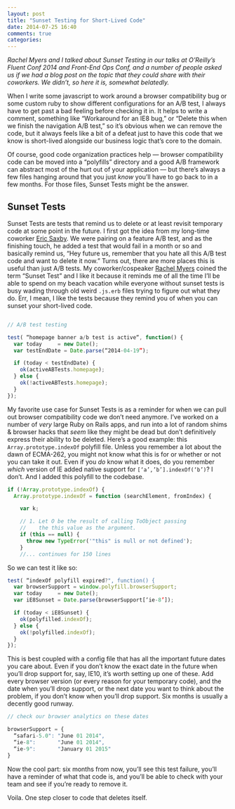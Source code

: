 ```yaml
---
layout: post
title: "Sunset Testing for Short-Lived Code"
date: 2014-07-25 16:40
comments: true
categories: 
---
```


*Rachel Myers and I talked about Sunset Testing in our talks at O’Reilly’s
Fluent Conf 2014 and Front-End Ops Conf, and a number of people asked us if we
had a blog post on the topic that they could share with their coworkers. We
didn’t, so here it is, somewhat belatedly.*

When I write some javascript to work around a browser compatibility bug or some
custom ruby to show different configurations for an A/B test, I always have to
get past a bad feeling before checking it in. It helps to write a comment,
something like “Workaround for an IE8 bug,” or “Delete this when we finish the
navigation A/B test,” so it’s obvious when we can remove the code, but it
always feels like a bit of a defeat just to have this code that we know is
short-lived alongside our business logic that’s core to the domain.

Of course, good code organization practices help — browser compatibility code
can be moved into a “polyfills” directory and a good A/B framework can abstract
most of the hurt out of your application — but there’s always a few files
hanging around that you just *know* you’ll have to go back to in a few months.
For those files, Sunset Tests might be the answer.

## Sunset Tests

Sunset Tests are tests that remind us to delete or at least revisit temporary
code at some point in the future. I first got the idea from my long-time coworker
[Eric Saxby](http://github.com/sax). We were pairing on a feature A/B test, and as the finishing
touch, he added a test that would fail in a month or so and basically remind us,
“Hey future us, remember that you hate all this A/B test code and want to delete
it now.”  Turns out, there are more places this is useful than just A/B tests.
My coworker/cospeaker [Rachel Myers](http://github.com/rachelmyers) coined the term “Sunset Test” and I like it
because it reminds me of all the time I’ll be able to spend on my beach vacation
while everyone without sunset tests is busy wading through old
weird `.js.erb` files trying to figure out what they do. Err, I mean, I like the
tests because they remind you of when you can sunset your short-lived code.

``` js

// A/B test testing

test( “homepage banner a/b test is active“, function() {
  var today     = new Date();
  var testEndDate = Date.parse(“2014-04-19”);

  if (today < testEndDate) {
    ok(activeABTests.homepage);
  } else {
    ok(!activeABTests.homepage);
  }
});

```

My favorite use case for Sunset Tests is as a reminder for when we can pull out
browser compatibility code we don’t need anymore. I’ve worked on a number of
*very* large Ruby on Rails apps, and run into a lot of random shims & browser
hacks that *seem* like they might be dead but don’t definitively express their
ability to be deleted. Here’s a good example: this `Array.prototype.indexOf`
polyfill file. Unless you remember a lot about the dawn of ECMA-262, you might
not know what this is for or whether or not you can take it out. Even if you
*do* know what it does, do you remember *which* version of IE added native
support for `[‘a’,’b’].indexOf(‘b’)`? I don’t. And I added this polyfill to the
codebase.

```js
if (!Array.prototype.indexOf) {
  Array.prototype.indexOf = function (searchElement, fromIndex) {

    var k;

    // 1. Let O be the result of calling ToObject passing
    //    the this value as the argument.
    if (this == null) {
      throw new TypeError('"this" is null or not defined');
    }
    //... continues for 150 lines
```
So we can test it like so:

```js
test( “indexOf polyfill expired?", function() {
  var browserSupport = window.polyfill.browserSupport;
  var today     = new Date();
  var iE8Sunset = Date.parse(browserSupport[‘ie-8’]);

  if (today < iE8Sunset) {
    ok(polyfilled.indexOf);
  } else {
    ok(!polyfilled.indexOf);
  }
});
```

This is best coupled with a config file that has all the important future dates
you care about. Even if you don’t know the exact date in the future when you’ll
drop support for, say, IE10, it’s worth setting up one of these. Add every
browser version (or every reason for your temporary code), and the date when
you’ll drop support, or the next date you want to think about the problem, if
you don’t know when you’ll drop support. Six months is usually a decently good
runway.

```javascript
// check our browser analytics on these dates

browserSupport = {
  “safari-5.0": "June 01 2014",
  “ie-8":       "June 01 2014",
  “ie-9":       "January 01 2015"
}
```

Now the cool part: six months from now, you’ll see this test failure, you’ll
have a reminder of what that code is, and you’ll be able to check with your
team and see if you’re ready to remove it.

Voila. One step closer to code that deletes itself.

